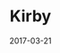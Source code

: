 ---
layout: post
title: Kirby
name: kirby
img: WebsiteKirbyTab.jpg
alt: image-alt
date: 2017-03-21
description: "There be Pink!"
image_items: [
    {
        title: ,
        img: Kirby.C5.jpg,
        description: "One of my favorite characters of all time! Keeping with the original IP, while updating some of the quality's that make Kirby great. Adding 3D eyes, mouth, Tongue and cheek bones that can be animated, along with material, texture and sub surface to convey a modern Kirby concept."
    },
    {
        img: Kirby.BaseUV.jpg,
        description: ""
    },
    {
        img: Kirby.jpg,
        description: ""
    },
    {
        img: KirbyW.jpg,
        description: ""
    },
    {
        img: Kirby.AC1.jpg,
        description: ""
    },
    {
        img: Kirby.GKC5.jpg,
        description: ""
    },
    {
        img: Kirby.GKC2.jpg,
        description: ""
    },
    {
        img: Kirby.HKC4.jpg,
        description: ""
    },
    {
        img: Kirby.HKC1.jpg,
        description: ""
    },
    
]
---